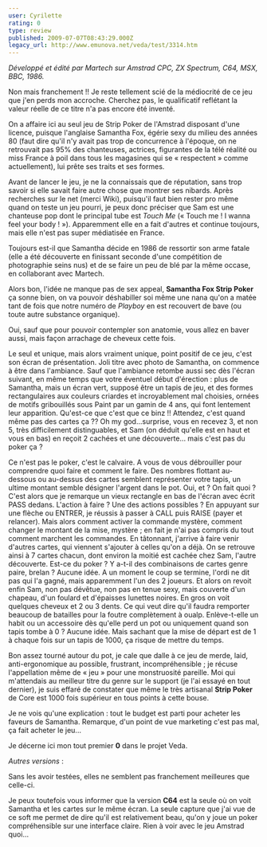 ```yaml
---
user: Cyrilette
rating: 0
type: review
published: 2009-07-07T08:43:29.000Z
legacy_url: http://www.emunova.net/veda/test/3314.htm
---
```

_Développé et édité par Martech sur Amstrad CPC, ZX Spectrum, C64, MSX, BBC, 1986\._  

  

Non mais franchement !! Je reste tellement scié de la médiocrité de ce jeu que j'en perds mon accroche. Cherchez pas, le qualificatif reflétant la valeur réelle de ce titre n'a pas encore été inventé.  

  

On a affaire ici au seul jeu de Strip Poker de l'Amstrad disposant d'une licence, puisque l'anglaise Samantha Fox, égérie sexy du milieu des années 80 (faut dire qu'il n'y avait pas trop de concurrence à l'époque, on ne retrouvait pas 95% des chanteuses, actrices, figurantes de la télé réalité ou miss France à poil dans tous les magasines qui se « respectent » comme actuellement), lui prête ses traits et ses formes.  

Avant de lancer le jeu, je ne la connaissais que de réputation, sans trop savoir si elle savait faire autre chose que montrer ses nibards. Après recherches sur le net (merci Wiki), puisqu'il faut bien rester pro même quand on teste un jeu pourri, je peux donc préciser que Sam est une chanteuse pop dont le principal tube est _Touch Me_ (« Touch me ! I wanna feel your body ! »). Apparemment elle en a fait d'autres et continue toujours, mais elle n'est pas super médiatisée en France.  

Toujours est-il que Samantha décide en 1986 de ressortir son arme fatale (elle a été découverte en finissant seconde d'une compétition de photographie seins nus) et de se faire un peu de blé par la même occase, en collaborant avec Martech.  

Alors bon, l'idée ne manque pas de sex appeal, **Samantha Fox Strip Poker** ça sonne bien, on va pouvoir déshabiller soi même une nana qu'on a matée tant de fois que notre numéro de _Playboy_ en est recouvert de bave (ou toute autre substance organique).  

Oui, sauf que pour pouvoir contempler son anatomie, vous allez en baver aussi, mais façon arrachage de cheveux cette fois.  

  

Le seul et unique, mais alors vraiment unique, point positif de ce jeu, c'est son écran de présentation. Joli titre avec photo de Samantha, on commence à être dans l'ambiance. Sauf que l'ambiance retombe aussi sec dès l'écran suivant, en même temps que votre éventuel début d'érection : plus de Samantha, mais un écran vert, supposé être un tapis de jeu, et des formes rectangulaires aux couleurs criardes et incroyablement mal choisies, ornées de motifs gribouillés sous Paint par un gamin de 4 ans, qui font lentement leur apparition. Qu'est-ce que c'est que ce binz !! Attendez, c'est quand même pas des cartes ça ?? Oh my god...surprise, vous en recevez 3, et non 5, très difficilement distinguables, et Sam (on déduit qu'elle est en haut et vous en bas) en reçoit 2 cachées et une découverte... mais c'est pas du poker ça ?  

  

Ce n'est pas le poker, c'est le calvaire. A vous de vous débrouiller pour comprendre quoi faire et comment le faire. Des nombres flottant au-dessous ou au-dessus des cartes semblent représenter votre tapis, un ultime montant semble désigner l'argent dans le pot. Oui, et ? On fait quoi ? C'est alors que je remarque un vieux rectangle en bas de l'écran avec écrit PASS dedans. L'action à faire ? Une des actions possibles ? En appuyant sur une flèche ou ENTRER, je réussis à passer à CALL puis RAISE (payer et relancer). Mais alors comment activer la commande mystère, comment changer le montant de la mise, mystère ; en fait je n'ai pas compris du tout comment marchent les commandes. En tâtonnant, j'arrive à faire venir d'autres cartes, qui viennent s'ajouter à celles qu'on a déjà. On se retrouve ainsi à 7 cartes chacun, dont environ la moitié est cachée chez Sam, l'autre découverte. Est-ce du poker ? Y a-t-il des combinaisons de cartes genre paire, brelan ? Aucune idée. A un moment le coup se termine, l'ordi ne dit pas qui l'a gagné, mais apparemment l'un des 2 joueurs. Et alors on revoit enfin Sam, non pas dévêtue, non pas en tenue sexy, mais couverte d'un chapeau, d'un foulard et d'épaisses lunettes noires. En gros on voit quelques cheveux et 2 ou 3 dents. Ce qui veut dire qu'il faudra remporter beaucoup de batailles pour la foutre complètement à oualp. Enlève-t-elle un habit ou un accessoire dès qu'elle perd un pot ou uniquement quand son tapis tombe à 0 ? Aucune idée. Mais sachant que la mise de départ est de 1 à chaque fois sur un tapis de 1000, ça risque de mettre du temps.  

  

Bon assez tourné autour du pot, je cale que dalle à ce jeu de merde, laid, anti-ergonomique au possible, frustrant, incompréhensible ; je récuse l'appellation même de « jeu » pour une monstruosité pareille. Moi qui m'attendais au meilleur titre du genre sur le support (je l'ai essayé en tout dernier), je suis effaré de constater que même le très artisanal **Strip Poker** de Core est 1000 fois supérieur en tous points à cette bouse.  

Je ne vois qu'une explication : tout le budget est parti pour acheter les faveurs de Samantha. Remarque, d'un point de vue marketing c'est pas mal, ça fait acheter le jeu...  

  

Je décerne ici mon tout premier **0** dans le projet Veda.  

  

_Autres versions_ :  

Sans les avoir testées, elles ne semblent pas franchement meilleures que celle-ci.  

Je peux toutefois vous informer que la version **C64** est la seule où on voit Samantha et les cartes sur le même écran. La seule capture que j'ai vue de ce soft me permet de dire qu'il est relativement beau, qu'on y joue un poker compréhensible sur une interface claire. Rien à voir avec le jeu Amstrad quoi...